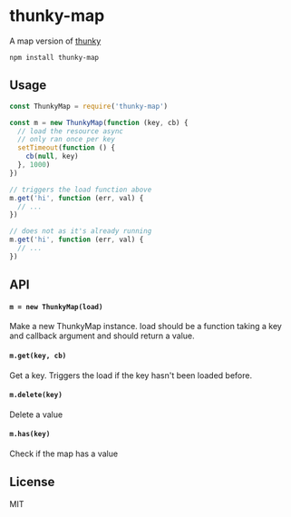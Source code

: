 # thunky-map

A map version of [thunky](https://github.com/mafintosh/thunky)

```
npm install thunky-map
```

## Usage

``` js
const ThunkyMap = require('thunky-map')

const m = new ThunkyMap(function (key, cb) {
  // load the resource async
  // only ran once per key
  setTimeout(function () {
    cb(null, key)
  }, 1000)
})

// triggers the load function above
m.get('hi', function (err, val) {
  // ...
})

// does not as it's already running
m.get('hi', function (err, val) {
  // ...
})
```

## API

#### `m = new ThunkyMap(load)`

Make a new ThunkyMap instance. load should be a function taking a key and callback argument
and should return a value.

#### `m.get(key, cb)`

Get a key. Triggers the load if the key hasn't been loaded before.

#### `m.delete(key)`

Delete a value

#### `m.has(key)`

Check if the map has a value

## License

MIT
